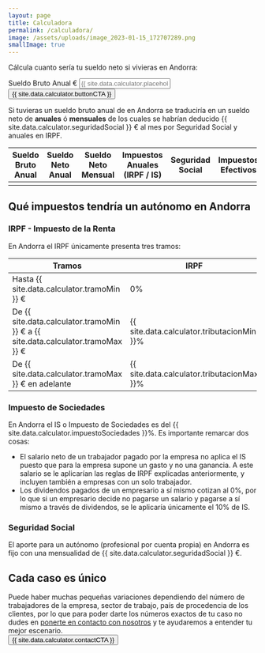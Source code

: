 ```yaml
---
layout: page
title: Calculadora
permalink: /calculadora/
image: /assets/uploads/image_2023-01-15_172707289.png
smallImage: true
---
```

Cálcula cuanto sería tu sueldo neto si vivieras en Andorra:

<div class="flex-center">
	<div class="hero__subscribe calculator">
		<form class="subscribe-form" action="javascript:void(0);">
			<label class="screen-reader-text" for="gross-salary">Sueldo Bruto Anual €</label>
			<input class="subscribe-email required email transparent-input" id="gross-salary-input" type="text" name="gross-salary" placeholder="{{ site.data.calculator.placeholder }}" min="1" step="any" onkeyup="addCommas()">
			<button class="button button--primary button--small subscribe-button" onclick="calculate()">{{ site.data.calculator.buttonCTA }}</button>
		</form>
	</div>
</div>

<div class="result hidden">
	<div>
		Si tuvieras un sueldo bruto anual de <span class="gross-salary"></span> en Andorra se traduciría en un sueldo neto de <b><span class="net-salary-yearly"></span> anuales</b> ó <b><span class="net-salary-monthly"></span> mensuales</b> de los cuales se habrían deducido {{ site.data.calculator.seguridadSocial }} € al mes por Seguridad Social y <span class="tax"></span> anuales en IRPF.
	</div>
	<div class="margin-section">
		<table>
			<thead>
				<tr>
					<th> Sueldo Bruto Anual</th>
					<th> Sueldo Neto Anual </th>
					<th> Sueldo Neto Mensual </th>
					<th> Impuestos Anuales (IRPF / IS) </th>
					<th> Seguridad Social </th>
					<th> Impuestos Efectivos </th>
				</tr>
			</thead>
			<tbody>
				<tr>
					<td data-label="Sueldo Bruto Anual" class="gross-salary"></td>
					<td data-label="Sueldo Neto Anual" class="net-salary-yearly"></td>
					<td data-label="Sueldo Neto Mensual" class="net-salary-monthly"></td>
					<td data-label="Impuestos Anuales (IRPF / IS)" class="tax"></td>
					<td data-label="Seguridad Social" class="social-security"></td>
					<td data-label="Impuestos Efectivos" class="tax-percentage"></td>
				</tr>
			</tbody>
		</table>
	</div>

</div>

<div>
	<h2> Qué impuestos tendría un autónomo en Andorra </h2>
	<h3> IRPF - Impuesto de la Renta </h3>
	<div>
		En Andorra el IRPF únicamente presenta tres tramos:
	</div>
	<div>
		<table class="no-invert">
			<thead>
				<tr>
					<th>Tramos</th>
					<th>IRPF</th>
				</tr>	
			</thead>
			<tbody>
				<tr>
					<td>Hasta {{ site.data.calculator.tramoMin }} €</td>
					<td>0%</td>
				</tr>	
				<tr>
					<td>De {{ site.data.calculator.tramoMin }} € a {{ site.data.calculator.tramoMax }} €</td>
					<td>{{ site.data.calculator.tributacionMin }}%</td>
				</tr>	
				<tr>
					<td>De {{ site.data.calculator.tramoMax }} € en adelante</td>
					<td>{{ site.data.calculator.tributacionMax }}%</td>
				</tr>	
			</tbody>
		</table>
	</div>
	<div>
		<h3>Impuesto de Sociedades</h3>
		<div>
			En Andorra el IS o Impuesto de Sociedades es del {{ site.data.calculator.impuestoSociedades }}%. Es importante remarcar dos cosas:
			<ul>
				<li>El salario neto de un trabajador pagado por la empresa no aplica el IS puesto que para la empresa supone un gasto y no una ganancia. A este salario se le aplicarían las reglas de IRPF explicadas anteriormente, y incluyen también a empresas con un solo trabajador.</li>
				<li>Los dividendos pagados de un empresario a sí mismo cotizan al 0%, por lo que si un empresario decide no pagarse un salario y pagarse a sí mismo a través de dividendos, se le aplicaría únicamente el 10% de IS.</li>
			</ul>
		</div>
	</div>
	<div>
		<h3> Seguridad Social </h3>
		<div>
			El aporte para un autónomo (profesional por cuenta propia) en Andorra es fijo con una mensualidad de {{ site.data.calculator.seguridadSocial }} €.
		</div>
	</div>
</div>
<div class="contact-section margin-section">
	<div>
		<h2> Cada caso es único</h2>
		<div>
			Puede haber muchas pequeñas variaciones dependiendo del número de trabajadores de la empresa, sector de trabajo, país de procedencia de los clientes, por lo que para poder darte los números exactos de tu caso no dudes en <a href="/contact/">ponerte en contacto con nosotros</a> y te ayudaremos a entender tu mejor escenario.
		</div>
		<div class="button-center">
			<a href="/contact/">
				<button class="button button--primary button--small subscribe-button" onclick="void()">{{ site.data.calculator.contactCTA }}</button>
			</a>
		</div>
	</div>
</div>

<script>
	const tramoMin = parseInt("{{ site.data.calculator.tramoMin }}");
	const tramoMax = parseInt("{{ site.data.calculator.tramoMax }}");
	const tributacionMin = parseFloat(parseInt("{{ site.data.calculator.tributacionMin }}")) / 100;
	const tributacionMax = parseFloat(parseInt("{{ site.data.calculator.tributacionMax }}")) / 100;
	const socialSecurity = parseInt("{{ site.data.calculator.seguridadSocial }}");
</script>

<script src="/js/calculator.js"/>
